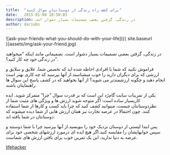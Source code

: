 ```yaml
---
title:  "برای کشف راه زندگی از دوستانتان سوال کنید"
date:   2015-01-08 10:50:03
description: در زندگی، گرفتن بعضی تصمیمات بسیار دشوار است
author: dariubs
---
```


![ask-your-friends-what-you-should-do-with-your-life]({{ site.baseurl }}assets/img/ask-your-friend.jpg)

در زندگی، گرفتن بعضی تصمیمات بسیار دشوار است. تصمیماتی مانند اینکه “میخواهید در زندگی خود چه کار کنید؟”.

فراموش نکنید که شما با افرادی احاطه شده اید که تخصص شما، علایق و سلایق و ارزشی که برای دیگران دارید را خوب میشناسند.از آنها  بپرسید که چه کاری بهتر است انجام دهید و چگونه ارزشمندتر می شوید؟ از آنها بخواهید که در کشف پاسخ این سوال ها راهنمایتان باشند.

 یکی از تمرینات سایت گام‌رُد این است که بر قدرت سوال “چرا” متمرکز شوید. ایده کاربسیار ساده است: اگر متوجه شوید ارزش ها و ویژگی های مثبت شما از نظردوستانتان چیست، میتوانید کشف کنید که چرا باید کسب و کارها از شما استفاده کنند. چون احتمالا در عرصه  تجارت نیز همان ارزش هایی از شما دیده میشوند که دوستانتان در شما یافته اند.

پس ابتدا لیستی از دوستان نزدیک خود را بنویسید.از آنها بپرسید چرا با شما دوستند و سپس جوابهایشان را مقایسه کنید.اگر هیچ ایده ای درمورد ارزشهای شخصی خود برای عرضه به دنیا ندارید، این یک تمرین خوب برای یافتن ارزش های شماست.


[lifehacker](http://lifehacker.com/ask-your-friends-what-you-should-do-with-your-life-1678243045) 


